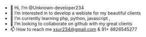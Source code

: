 - 👋 Hi, I’m @Unknown-developer234
- 👀 I’m interested in to develop a webiste for my beautiful clients 
- 🌱 I’m currently learning php, python, javascript , 
- 💞️ I’m looking to collaborate on github with my great clients
- 📫 How to reach me  xsur234@gmail.com & 91+ 8826545277

<!---
Unknown-developer234/Unknown-developer234 is a ✨ special ✨ repository because its `README.md` (this file) appears on your GitHub profile.
You can click the Preview link to take a look at your changes.
--->
